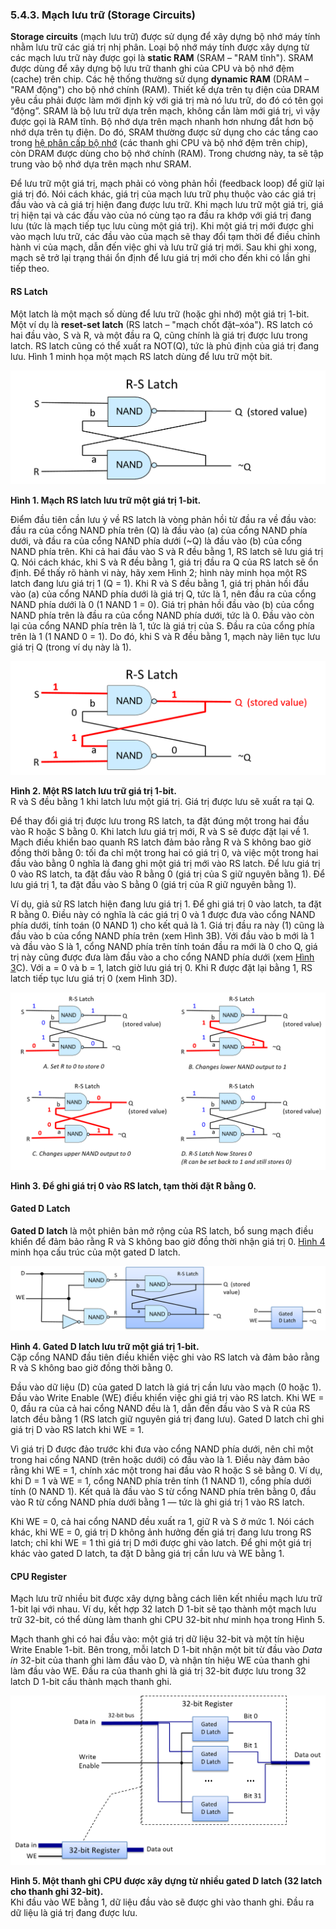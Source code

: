 
### 5.4.3. Mạch lưu trữ (Storage Circuits)

**Storage circuits** (mạch lưu trữ) được sử dụng để xây dựng bộ nhớ máy tính nhằm lưu trữ các giá trị nhị phân. Loại bộ nhớ máy tính được xây dựng từ các mạch lưu trữ này được gọi là **static RAM** (SRAM – "RAM tĩnh"). SRAM được dùng để xây dựng bộ lưu trữ thanh ghi của CPU và bộ nhớ đệm (cache) trên chip. Các hệ thống thường sử dụng **dynamic RAM** (DRAM – "RAM động") cho bộ nhớ chính (RAM). Thiết kế dựa trên tụ điện của DRAM yêu cầu phải được làm mới định kỳ với giá trị mà nó lưu trữ, do đó có tên gọi “động”. SRAM là bộ lưu trữ dựa trên mạch, không cần làm mới giá trị, vì vậy được gọi là RAM tĩnh. Bộ nhớ dựa trên mạch nhanh hơn nhưng đắt hơn bộ nhớ dựa trên tụ điện. Do đó, SRAM thường được sử dụng cho các tầng cao trong [hệ phân cấp bộ nhớ](../C11-MemHierarchy/mem_hierarchy.html#_the_memory_hierarchy) (các thanh ghi CPU và bộ nhớ đệm trên chip), còn DRAM được dùng cho bộ nhớ chính (RAM). Trong chương này, ta sẽ tập trung vào bộ nhớ dựa trên mạch như SRAM.

Để lưu trữ một giá trị, mạch phải có vòng phản hồi (feedback loop) để giữ lại giá trị đó. Nói cách khác, giá trị của mạch lưu trữ phụ thuộc vào các giá trị đầu vào và cả giá trị hiện đang được lưu trữ. Khi mạch lưu trữ một giá trị, giá trị hiện tại và các đầu vào của nó cùng tạo ra đầu ra khớp với giá trị đang lưu (tức là mạch tiếp tục lưu cùng một giá trị). Khi một giá trị mới được ghi vào mạch lưu trữ, các đầu vào của mạch sẽ thay đổi tạm thời để điều chỉnh hành vi của mạch, dẫn đến việc ghi và lưu trữ giá trị mới. Sau khi ghi xong, mạch sẽ trở lại trạng thái ổn định để lưu giá trị mới cho đến khi có lần ghi tiếp theo.

#### RS Latch

Một latch là một mạch số dùng để lưu trữ (hoặc ghi nhớ) một giá trị 1-bit. Một ví dụ là **reset-set latch** (RS latch – "mạch chốt đặt–xóa"). RS latch có hai đầu vào, S và R, và một đầu ra Q, cũng chính là giá trị được lưu trong latch. RS latch cũng có thể xuất ra NOT(Q), tức là phủ định của giá trị đang lưu. Hình 1 minh họa một mạch RS latch dùng để lưu trữ một bit.

![an RS Latch for storing 1-bit](_images/rslatch.png)

**Hình 1. Mạch RS latch lưu trữ một giá trị 1-bit.**

Điểm đầu tiên cần lưu ý về RS latch là vòng phản hồi từ đầu ra về đầu vào: đầu ra của cổng NAND phía trên (Q) là đầu vào (a) của cổng NAND phía dưới, và đầu ra của cổng NAND phía dưới (~Q) là đầu vào (b) của cổng NAND phía trên. Khi cả hai đầu vào S và R đều bằng 1, RS latch sẽ lưu giá trị Q. Nói cách khác, khi S và R đều bằng 1, giá trị đầu ra Q của RS latch sẽ ổn định. Để thấy rõ hành vi này, hãy xem Hình 2; hình này minh họa một RS latch đang lưu giá trị 1 (Q = 1). Khi R và S đều bằng 1, giá trị phản hồi đầu vào (a) của cổng NAND phía dưới là giá trị Q, tức là 1, nên đầu ra của cổng NAND phía dưới là 0 (1 NAND 1 = 0). Giá trị phản hồi đầu vào (b) của cổng NAND phía trên là đầu ra của cổng NAND phía dưới, tức là 0. Đầu vào còn lại của cổng NAND phía trên là 1, tức là giá trị của S. Đầu ra của cổng phía trên là 1 (1 NAND 0 = 1). Do đó, khi S và R đều bằng 1, mạch này liên tục lưu giá trị Q (trong ví dụ này là 1).

![An RS Latch that stores the value 1](_images/latchstores1.png)

**Hình 2. Một RS latch lưu trữ giá trị 1-bit.**  
R và S đều bằng 1 khi latch lưu một giá trị. Giá trị được lưu sẽ xuất ra tại Q.

Để thay đổi giá trị được lưu trong RS latch, ta đặt đúng một trong hai đầu vào R hoặc S bằng 0. Khi latch lưu giá trị mới, R và S sẽ được đặt lại về 1. Mạch điều khiển bao quanh RS latch đảm bảo rằng R và S không bao giờ đồng thời bằng 0: tối đa chỉ một trong hai có giá trị 0, và việc một trong hai đầu vào bằng 0 nghĩa là đang ghi một giá trị mới vào RS latch. Để lưu giá trị 0 vào RS latch, ta đặt đầu vào R bằng 0 (giá trị của S giữ nguyên bằng 1). Để lưu giá trị 1, ta đặt đầu vào S bằng 0 (giá trị của R giữ nguyên bằng 1).

Ví dụ, giả sử RS latch hiện đang lưu giá trị 1. Để ghi giá trị 0 vào latch, ta đặt R bằng 0. Điều này có nghĩa là các giá trị 0 và 1 được đưa vào cổng NAND phía dưới, tính toán (0 NAND 1) cho kết quả là 1. Giá trị đầu ra này (1) cũng là đầu vào b của cổng NAND phía trên (xem Hình 3B). Với đầu vào b mới là 1 và đầu vào S là 1, cổng NAND phía trên tính toán đầu ra mới là 0 cho Q, giá trị này cũng được đưa làm đầu vào a cho cổng NAND phía dưới (xem [Hình 3](#Figwrite0)C). Với a = 0 và b = 1, latch giờ lưu giá trị 0. Khi R được đặt lại bằng 1, RS latch tiếp tục lưu giá trị 0 (xem Hình 3D).

![Set R to 0 to write 0 into the RS Latch](_images/latchwrite0.png)

**Hình 3. Để ghi giá trị 0 vào RS latch, tạm thời đặt R bằng 0.**

#### Gated D Latch

**Gated D latch** là một phiên bản mở rộng của RS latch, bổ sung mạch điều khiển để đảm bảo rằng R và S không bao giờ đồng thời nhận giá trị 0. [Hình 4](#FiggatedD) minh họa cấu trúc của một gated D latch.

![Gated D latch combines an RS latch with added write control circuitry](_images/gatedD.png)

**Hình 4. Gated D latch lưu trữ một giá trị 1-bit.**  
Cặp cổng NAND đầu tiên điều khiển việc ghi vào RS latch và đảm bảo rằng R và S không bao giờ đồng thời bằng 0.

Đầu vào dữ liệu (D) của gated D latch là giá trị cần lưu vào mạch (0 hoặc 1). Đầu vào Write Enable (WE) điều khiển việc ghi giá trị vào RS latch. Khi WE = 0, đầu ra của cả hai cổng NAND đều là 1, dẫn đến đầu vào S và R của RS latch đều bằng 1 (RS latch giữ nguyên giá trị đang lưu). Gated D latch chỉ ghi giá trị D vào RS latch khi WE = 1.

Vì giá trị D được đảo trước khi đưa vào cổng NAND phía dưới, nên chỉ một trong hai cổng NAND (trên hoặc dưới) có đầu vào là 1. Điều này đảm bảo rằng khi WE = 1, chính xác một trong hai đầu vào R hoặc S sẽ bằng 0. Ví dụ, khi D = 1 và WE = 1, cổng NAND phía trên tính (1 NAND 1), cổng phía dưới tính (0 NAND 1). Kết quả là đầu vào S từ cổng NAND phía trên bằng 0, đầu vào R từ cổng NAND phía dưới bằng 1 — tức là ghi giá trị 1 vào RS latch.

Khi WE = 0, cả hai cổng NAND đều xuất ra 1, giữ R và S ở mức 1. Nói cách khác, khi WE = 0, giá trị D không ảnh hưởng đến giá trị đang lưu trong RS latch; chỉ khi WE = 1 thì giá trị D mới được ghi vào latch. Để ghi một giá trị khác vào gated D latch, ta đặt D bằng giá trị cần lưu và WE bằng 1.

#### CPU Register

Mạch lưu trữ nhiều bit được xây dựng bằng cách liên kết nhiều mạch lưu trữ 1-bit lại với nhau. Ví dụ, kết hợp 32 latch D 1-bit sẽ tạo thành một mạch lưu trữ 32-bit, có thể dùng làm thanh ghi CPU 32-bit như minh họa trong Hình 5.

Mạch thanh ghi có hai đầu vào: một giá trị dữ liệu 32-bit và một tín hiệu Write Enable 1-bit. Bên trong, mỗi latch D 1-bit nhận một bit từ đầu vào *Data in* 32-bit của thanh ghi làm đầu vào D, và nhận tín hiệu WE của thanh ghi làm đầu vào WE. Đầu ra của thanh ghi là giá trị 32-bit được lưu trong 32 latch D 1-bit cấu thành mạch thanh ghi.

![A 32-bit CPU Register built from 32 1-bit Gated D latches](_images/register.png)

**Hình 5. Một thanh ghi CPU được xây dựng từ nhiều gated D latch (32 latch cho thanh ghi 32-bit).**  
Khi đầu vào WE bằng 1, dữ liệu đầu vào sẽ được ghi vào thanh ghi. Đầu ra dữ liệu là giá trị đang được lưu.